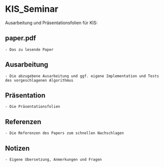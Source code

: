 # KIS_Seminar
Ausarbeitung und Präsentationsfolien für KIS:

## paper.pdf
    - Das zu lesende Paper
## Ausarbeitung
    - Die abzugebene Ausarbeitung und ggf. eigene Implementation und Tests des vorgeschlagenen Algorithmus
## Präsentation
    - Die Präsentationsfolien
## Referenzen
    - Die Referenzen des Papers zum schnellen Nachschlagen
## Notizen
    - Eigene Übersetzung, Anmerkungen und Fragen
